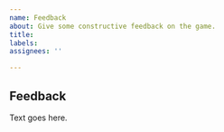 ```yaml
---
name: Feedback
about: Give some constructive feedback on the game.
title: 
labels:
assignees: ''

---
```


## **Feedback**
Text goes here.
